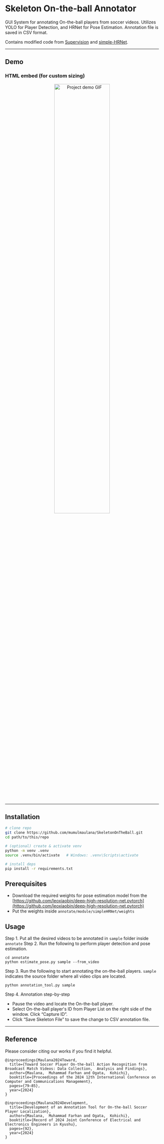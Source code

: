 # Skeleton On-the-ball Annotator

GUI System for annotating On-the-ball players from soccer videos.
Utilizes YOLO for Player Detection, and HRNet for Pose Estimation.
Annotation file is saved in CSV format.

Contains modified code from [Supervision](https://github.com/roboflow/supervision) and [simple-HRNet](https://github.com/stefanopini/simple-HRNet).

---

## Demo

### HTML embed (for custom sizing)
<p align="center">
  <img src="demo.gif" width="60%" alt="Project demo GIF">
</p>

---

## Installation

```bash
# clone repo
git clone https://github.com/mumulmaulana/SkeletonOnTheBall.git
cd path/to/this/repo

# (optional) create & activate venv
python -m venv .venv
source .venv/bin/activate   # Windows: .venv\Scripts\activate

# install deps
pip install -r requirements.txt
```

## Prerequisites

- Download the required weights for pose estimation model from the [https://github.com/leoxiaobin/deep-high-resolution-net.pytorch](https://github.com/leoxiaobin/deep-high-resolution-net.pytorch)
- Put the weights inside `annotate/module/simpleHRNet/weights`

## Usage

Step 1. Put all the desired videos to be annotated in `sample` folder inside `annotate`
Step 2. Run the following to perform player detection and pose estimation.
```
cd annotate
python estimate_pose.py sample --from_video
```
Step 3. Run the following to start annotating the on-the-ball players. `sample` indicates the source folder where all video clips are located.
```
python annotation_tool.py sample
```
Step 4. Annotation step-by-step
- Pause the video and locate the On-the-ball player.
- Select On-the-ball player's ID from Player List on the right side of the window. Click “Capture ID”.
- Click “Save Skeleton File” to save the change to CSV annotation file.
---


## Reference

Please consider citing our works if you find it helpful.

```
@inproceedings{Maulana2024Toward,
  title={Toward Soccer Player On-the-ball Action Recognition from Broadcast Match Videos: Data Collection,  Analysis and Findings},
  author={Maulana,  Muhammad Farhan and Ogata,  Kohichi},
  booktitle={Proceedings of the 2024 12th International Conference on Computer and Communications Management},
  pages={79–85},
  year={2024}
}

@inproceedings{Maulana2024Development,
  title={Development of an Annotation Tool for On-the-ball Soccer Player Localization},
  author={Maulana,  Muhammad Farhan and Ogata,  Kohichi},
  booktitle={Record of 2024 Joint Conference of Electrical and Electronics Engineers in Kyushu},
  pages={92},
  year={2024}
}
